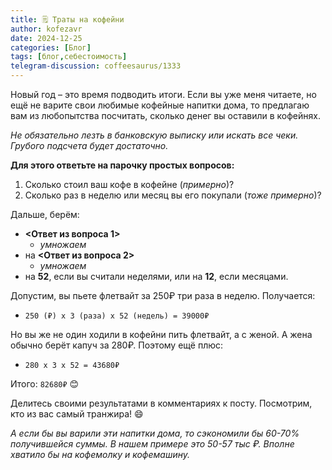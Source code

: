 ```yaml
---
title: 🗒 Траты на кофейни
author: kofezavr
date: 2024-12-25
categories: [Блог]
tags: [блог,себестоимость]
telegram-discussion: coffeesaurus/1333
--- 
```

Новый год – это время подводить итоги. Если вы уже меня читаете, но ещё не варите свои любимые кофейные напитки дома, то предлагаю вам из любопытства посчитать, сколько денег вы оставили в кофейнях. 

*Не обязательно лезть в банковскую выписку или искать все чеки. Грубого подсчета будет достаточно.*

**Для этого ответьте на парочку простых вопросов:**
1. Сколько стоил ваш кофе в кофейне (*примерно*)?
2. Сколько раз в неделю или месяц вы его покупали (*тоже примерно*)?

Дальше, берём:
-   **<Ответ из вопроса 1>**
	- *умножаем*
- на **<Ответ из вопроса 2>**
	- *умножаем*
- на **52**, если вы считали неделями, или на **12**, если месяцами.

Допустим, вы пьете флетвайт за 250₽ три раза в неделю. Получается:
- `250 (₽) х 3 (раза) х 52 (недель) = 39000₽`

Но вы же не один ходили в кофейни пить флетвайт, а с женой. А жена обычно берёт капуч за 280₽. Поэтому ещё плюс:
- `280 х 3 х 52 = 43680₽`

Итого: `82680₽` 😊

Делитесь своими результатами в комментариях к посту. Посмотрим, кто из вас самый транжира! 😄

*А если бы вы варили эти напитки дома, то сэкономили бы 60-70% получившейся суммы. В нашем примере это 50-57 тыс ₽. Вполне хватило бы на кофемолку и кофемашину.*